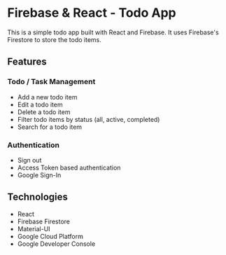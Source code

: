 # Firebase & React - Todo App

This is a simple todo app built with React and Firebase. It uses Firebase's Firestore to store the todo items.

## Features

### Todo / Task Management

- Add a new todo item
- Edit a todo item
- Delete a todo item
- Filter todo items by status (all, active, completed)
- Search for a todo item

### Authentication

- Sign out
- Access Token based authentication
- Google Sign-In

## Technologies

- React
- Firebase Firestore
- Material-UI
- Google Cloud Platform
- Google Developer Console
